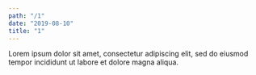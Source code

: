 ```yaml
---
path: "/1"
date: "2019-08-10"
title: "1"
---
```


Lorem ipsum dolor sit amet, consectetur adipiscing elit, sed do eiusmod tempor incididunt ut labore et dolore magna aliqua.
